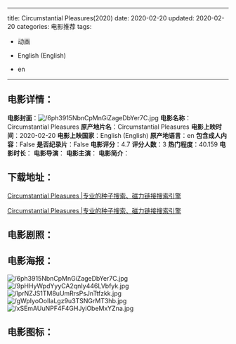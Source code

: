 
---
title: Circumstantial Pleasures(2020)
date: 2020-02-20
updated: 2020-02-20
categories: 电影推荐
tags:
- 动画

- English (English)
- en
---


> 

## **电影详情**：

**电影封面**：<img src="https://image.tmdb.org/t/p/w200/6ph3915NbnCpMnGiZageDbYer7C.jpg" alt="/6ph3915NbnCpMnGiZageDbYer7C.jpg" title="/6ph3915NbnCpMnGiZageDbYer7C.jpg">
**电影名称**：Circumstantial Pleasures
**原产地片名**：Circumstantial Pleasures
**电影上映时间**：2020-02-20
**电影上映国家**：English (English)
**原产地语言**：en
**包含成人内容**：False
**是否纪录片**：False
**电影评分**：4.7
**评分人数**：3
**热门程度**：40.159
**电影时长**：
**电影导演**：
**电影主演**：
**电影简介**：

## **下载地址**：
[Circumstantial Pleasures |专业的种子搜索、磁力链接搜索引擎](https://movie.amd794.com:2083/?search=Circumstantial%20Pleasures&ordering=&mode=match_phrase&page_size=10&page=1)

[Circumstantial Pleasures |专业的种子搜索、磁力链接搜索引擎](https://movie.amd794.com:2083/?search=Circumstantial%20Pleasures&ordering=&mode=match_phrase&page_size=10&page=1)
 

## **电影剧照**：


## **电影海报**：
<img src="https://image.tmdb.org/t/p/original/6ph3915NbnCpMnGiZageDbYer7C.jpg" alt="/6ph3915NbnCpMnGiZageDbYer7C.jpg" title="/6ph3915NbnCpMnGiZageDbYer7C.jpg"><img src="https://image.tmdb.org/t/p/original/9pHHyWpdYyyCA2qnIy446LVbfyk.jpg" alt="/9pHHyWpdYyyCA2qnIy446LVbfyk.jpg" title="/9pHHyWpdYyyCA2qnIy446LVbfyk.jpg"><img src="https://image.tmdb.org/t/p/original/lprNZJS1TM8uUmRrsPsJnTtfzkk.jpg" alt="/lprNZJS1TM8uUmRrsPsJnTtfzkk.jpg" title="/lprNZJS1TM8uUmRrsPsJnTtfzkk.jpg"><img src="https://image.tmdb.org/t/p/original/gWpIyoOoIlaLgz9u3TSNGrMT3hb.jpg" alt="/gWpIyoOoIlaLgz9u3TSNGrMT3hb.jpg" title="/gWpIyoOoIlaLgz9u3TSNGrMT3hb.jpg"><img src="https://image.tmdb.org/t/p/original/xSEmAUuNPF4F4GHJyiObeMxYZna.jpg" alt="/xSEmAUuNPF4F4GHJyiObeMxYZna.jpg" title="/xSEmAUuNPF4F4GHJyiObeMxYZna.jpg">

## **电影图标**：

